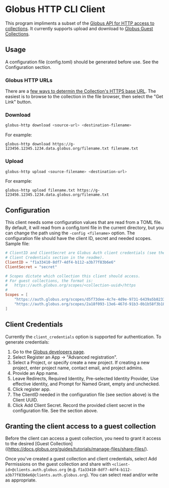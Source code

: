# Globus HTTP CLI Client

This program impliments a subset of the [Globus API for HTTP access to
collections](https://docs.globus.org/globus-connect-server/v5/https-access-collections/).
It currently supports upload and download to [Globus Guest
Collections](https://docs.globus.org/guides/tutorials/manage-files/share-files/).

## Usage

A configuration file (config.toml) should be generated before use.  See the Configuration section.

### Globus HTTP URLs

There are a [few ways to determin the Collection's HTTPS base
URL](https://docs.globus.org/globus-connect-server/v5/https-access-collections/#determining_the_collection_https_base_url).
The easiest is to browse to the collection in the file browser, then select the
"Get Link" button.

### Download

```bash
globus-http download <source-url> <destination-filename>
```

For example:

```
globus-http download https://g-123456.12345.1234.data.globus.org/filename.txt filename.txt
```

### Upload

```bash
globus-http upload <source-filename> <destination-url>
```

For example:

```
globus-http upload filename.txt https://g-123456.12345.1234.data.globus.org/filename.txt 
```

## Configuration

This client needs some configuration values that are read from a TOML file. By default, it will read from a config.toml file in the current directory, but you can change the path using the `-config <filename>` option.  The configuration file should have the client ID, secret and needed scopes. Sample file:


```toml
# ClientID and ClientSecret are Globus Auth client credentials (see the
# Client Credentials section in the readme).
ClientID = "f1a33410-8df7-4df4-b112-a3b77f83b6e6"
ClientSecret = "secret"

# Scopes dictate which collection this client should access.
# For guest collections, the format is:
#   https://auth.globus.org/scopes/<collection-uuid>/https
#
Scopes = [
    "https://auth.globus.org/scopes/d5f73dee-4c7e-4d9e-9731-6439a5b82332/https",
    "https://auth.globus.org/scopes/2a18f093-13e6-467d-91b3-0b1b58f3b18c/https",
]
```



## Client Credentials

Currently the `client_credentials` option is supported for authentication. To generate credentials:

1. Go to the [Globus developers page](https://app.globus.org/settings/developers).
1. Select Register an App -> "Advanced registration".
1. Select a Project, or specify create a new project. If creating a new project, enter project name, contact email, and project admins.
1. Provide an App name.
1. Leave Redirects, Required Identity, Pre-selected Identity Provider, Use effective identity, and Prompt for Named Grant, empty and unchecked.
1. Click register app.
1. The ClientID needed in the configuration file (see section above) is the Client UUID.
1. Click Add Client Secret. Record the provided client secret in the configuration file. See the section above.

## Granting the client access to a guest collection

Before the client can access a guest collection, you need to grant it access to
the desired [Guest Collection]((https://docs.globus.org/guides/tutorials/manage-files/share-files/).

Once you've created a guest collection and client credentials, select Add Permissions on the guest collection and share with `<client-id>@clients.auth.globus.org` (e.g. `f1a33410-8df7-4df4-b112-a3b77f83b6e6@clients.auth.globus.org`). You can select read and/or write as appropriate.

